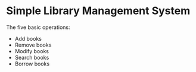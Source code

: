 # Simple Library Management System

The five basic operations:

- Add    books
- Remove books
- Modify books
- Search books
- Borrow books

